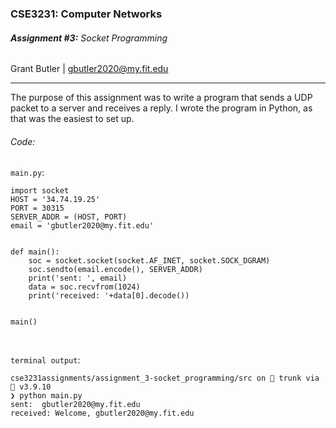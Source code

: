 ### CSE3231: Computer Networks
###### **Assignment #3:** Socket Programming
Grant Butler | [gbutler2020@my.fit.edu](mailto:gbutler2020@my.fit.edu)
- - -
The purpose of this assignment was to write a program that sends a UDP packet to a server and receives a reply. I wrote the program in Python, as that was the easiest to set up.

###### Code:
`main.py`:
```python{.line-numbers}
import socket
HOST = '34.74.19.25'
PORT = 30315
SERVER_ADDR = (HOST, PORT)
email = 'gbutler2020@my.fit.edu'


def main():
    soc = socket.socket(socket.AF_INET, socket.SOCK_DGRAM)
    soc.sendto(email.encode(), SERVER_ADDR)
    print('sent: ', email)
    data = soc.recvfrom(1024)
    print('received: '+data[0].decode())


main()

```
</br>

`terminal output`:
```sh{.line-numbers}
cse3231assignments/assignment_3-socket_programming/src on  trunk via 🐍 v3.9.10
❯ python main.py
sent:  gbutler2020@my.fit.edu
received: Welcome, gbutler2020@my.fit.edu
```
